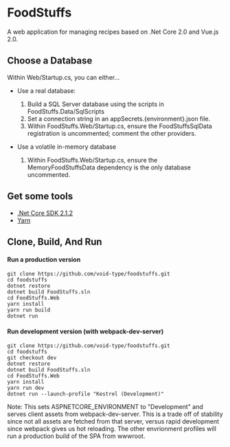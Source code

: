 # FoodStuffs
A web application for managing recipes based on .Net Core 2.0 and Vue.js 2.0.

## Choose a Database
Within Web/Startup.cs, you can either... 
- Use a real database:
    1. Build a SQL Server database using the scripts in FoodStuffs.Data/SqlScripts
    2. Set a connection string in an appSecrets.{environment}.json file.
    3. Within FoodStuffs.Web/Startup.cs, ensure the FoodStuffsSqlData registration is uncommented; comment the other providers.

- Use a volatile in-memory database
    1. Within FoodStuffs.Web/Startup.cs, ensure the MemoryFoodStuffsData dependency is the only database uncommented.

## Get some tools
- [.Net Core SDK 2.1.2](https://www.microsoft.com/net/download/thank-you/dotnet-sdk-2.1.2-windows-x64-installer)
- [Yarn](https://yarnpkg.com/lang/en/docs/install/)

## Clone, Build, And Run

#### Run a production version
```
git clone https://github.com/void-type/foodstuffs.git
cd foodstuffs
dotnet restore
dotnet build FoodStuffs.sln
cd FoodStuffs.Web
yarn install
yarn run build
dotnet run
```

#### Run development version (with webpack-dev-server)
```
git clone https://github.com/void-type/foodstuffs.git
cd foodstuffs
git checkout dev
dotnet restore
dotnet build FoodStuffs.sln
cd FoodStuffs.Web
yarn install
yarn run dev
dotnet run --launch-profile "Kestrel (Development)"
```
Note: This sets ASPNETCORE_ENVIRONMENT to "Development" and serves client assets from webpack-dev-server. This is a trade off of stability since not all assets are fetched from that server, versus rapid development since webpack gives us hot reloading. The other envrionment profiles will run a production build of the SPA from wwwroot.
